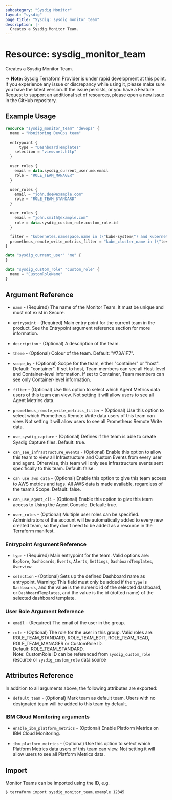 ```yaml
---
subcategory: "Sysdig Monitor"
layout: "sysdig"
page_title: "Sysdig: sysdig_monitor_team"
description: |-
  Creates a Sysdig Monitor Team.
---
```


# Resource: sysdig_monitor_team

Creates a Sysdig Monitor Team.

-> **Note:** Sysdig Terraform Provider is under rapid development at this point. If you experience any issue or discrepancy while using it, please make sure you have the latest version. If the issue persists, or you have a Feature Request to support an additional set of resources, please open a [new issue](https://github.com/sysdiglabs/terraform-provider-sysdig/issues/new) in the GitHub repository.

## Example Usage

```terraform
resource "sysdig_monitor_team" "devops" {
  name = "Monitoring DevOps team"

  entrypoint {
	  type = "DashboardTemplates"
    selection = "view.net.http"
  }

  user_roles {
    email = data.sysdig_current_user.me.email
    role = "ROLE_TEAM_MANAGER"
  }

  user_roles {
    email = "john.doe@example.com"
    role = "ROLE_TEAM_STANDARD"
  }

  user_roles {
    email = "john.smith@example.com"
    role = data.sysdig_custom_role.custom_role.id
  }

  filter = "kubernetes.namespace.name in (\"kube-system\") and kubernetes.deployment.name in (\"coredns\")"
  prometheus_remote_write_metrics_filter = "kube_cluster_name in (\"test-cluster\", \"test-k8s-data\") and kube_deployment_name  = \"coredns\" and my_metric starts with \"prefix\" and not my_metric contains \"prefix-test\""
}

data "sysdig_current_user" "me" {
}

data "sysdig_custom_role" "custom_role" {
  name = "CustomRoleName"
}
```

## Argument Reference

* `name` - (Required) The name of the Monitor Team. It must be unique and must not exist in Secure.

* `entrypoint` - (Required) Main entry point for the current team in the product.
                 See the Entrypoint argument reference section for more information.

* `description` - (Optional) A description of the team.

* `theme` - (Optional) Colour of the team. Default: "#73A1F7".

* `scope_by` - (Optional) Scope for the team, either "container" or "host". Default: "container". If set to host, Team members can see all Host-level and Container-level information. If set to Container, Team members can see only Container-level information.

* `filter` - (Optional) Use this option to select which Agent Metrics data users of this team can view. Not setting it will allow users to see all Agent Metrics data.

* `prometheus_remote_write_metrics_filter` - (Optional) Use this option to select which Prometheus Remote Write data users of this team can view. Not setting it will allow users to see all Prometheus Remote Write data.

* `use_sysdig_capture` - (Optional) Defines if the team is able to create Sysdig Capture files.  Default: true.

* `can_see_infrastructure_events` - (Optional) Enable this option to allow this team to view all Infrastructure and Custom Events from every user and agent. Otherwise, this team will only see infrastructure events sent specifically to this team. Default: false.

* `can_use_aws_data` - (Optional) Enable this option to give this team access to AWS metrics and tags. All AWS data is made available, regardless of the team’s Scope. Default: false.

* `can_use_agent_cli` - (Optional) Enable this option to give this team access to Using the Agent Console. Default: true.

* `user_roles` - (Optional) Multiple user roles can be specified.
                 Administrators of the account will be automatically added
                 to every new created team, so they don't need to be added as a
                 resource in the Terraform manifest.

### Entrypoint Argument Reference

* `type` - (Required) Main entrypoint for the team.
                      Valid options are: `Explore`, `Dashboards`, `Events`, `Alerts`, `Settings`, `DashboardTemplates`, `Overview`.

* `selection` - (Optional) Sets up the defined Dashboard name as entrypoint.
                Warning: This field must only be added if the `type` is `Dashboards`, and the value is the numeric id of the selected dashboard, or `DashboardTemplates`, and the value is the id (dotted name) of the selected dashboard template.

### User Role Argument Reference

* `email` - (Required) The email of the user in the group.

* `role` - (Optional) The role for the user in this group.
           Valid roles are: ROLE_TEAM_STANDARD, ROLE_TEAM_EDIT, ROLE_TEAM_READ, ROLE_TEAM_MANAGER or CustomRole ID.<br/>
           Default: ROLE_TEAM_STANDARD.<br/>
           Note: CustomRole ID can be referenced from `sysdig_custom_role` resource or `sysdig_custom_role` data source

## Attributes Reference

In addition to all arguments above, the following attributes are exported:

* `default_team` - (Optional) Mark team as default team. Users with no designated team will be added to this team by default.

### IBM Cloud Monitoring arguments

* `enable_ibm_platform_metrics` - (Optional) Enable Platform Metrics on IBM Cloud Monitoring.

* `ibm_platform_metrics` - (Optional) Use this option to select which Platform Metrics data users of this team can view. Not setting it will allow users to see all Platform Metrics data.

## Import

Monitor Teams can be imported using the ID, e.g.

```
$ terraform import sysdig_monitor_team.example 12345
```
